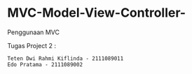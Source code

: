 # MVC-Model-View-Controller-
Penggunaan MVC

Tugas Project 2 :

    Teten Dwi Rahmi Kiflinda - 2111089011
    Edo Pratama - 2111089002
